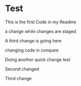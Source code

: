# Test

This is the first Code in my Readme

a change while changes are staged
 
 A third change is going here

 changing code in compare

 Doing another quick change test

 Second changed

 Third change